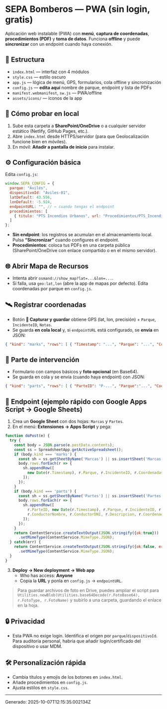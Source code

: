 # SEPA Bomberos — PWA (sin login, gratis)

Aplicación web instalable (PWA) con **menú**, **captura de coordenadas**, **procedimientos (PDF)** y **toma de datos**.
Funciona **offline** y puede **sincronizar** con un endpoint cuando haya conexión.

## 🧩 Estructura
- `index.html` — interfaz con 4 módulos
- `style.css` — estilo oscuro
- `app.js` — lógica de menú, GPS, formularios, cola offline y sincronización
- `config.js` — **edita aquí** nombre de parque, endpoint y lista de PDFs
- `manifest.webmanifest`, `sw.js` — PWA/offline
- `assets/icons/` — iconos de la app

## 🚀 Cómo probar en local
1. Sube esta carpeta a **SharePoint/OneDrive** o a cualquier servidor estático (Netlify, GitHub Pages, etc.).
2. Abre `index.html` desde HTTPS/servidor (para que Geolocalización funcione bien en móviles).
3. En móvil: **Añadir a pantalla de inicio** para instalar.

## ⚙️ Configuración básica
Edita `config.js`:
```js
window.SEPA_CONFIG = {
  parque: "Avilés",
  dispositivoId: "Aviles-01",
  latDefault: 43.556,
  lonDefault: -5.924,
  endpointURL: "", // ← cuando tengas el endpoint
  procedimientos: [
    { titulo: "PTS Incendios Urbanos", url: "Procedimientos/PTS_IncendiosUrbanos.pdf" }
  ]
};
```

- **Sin endpoint**: los registros se acumulan en el almacenamiento local. Pulsa **“Sincronizar”** cuando configures el endpoint.
- **Procedimientos**: coloca tus PDFs en una carpeta pública (SharePoint/OneDrive con enlace compartido o en el mismo servidor).

## 🌐 Abrir Mapa de Recursos
- Intenta abrir `osmand://show_map?lat=...&lon=...`.
- Si falla, usa `geo:lat,lon` (abre la app de mapas por defecto). Edita coordenadas por parque en `config.js`.

## 🛰️ Registrar coordenadas
- Botón **📍 Capturar y guardar** obtiene GPS (lat, lon, precisión) + `Parque`, `IncidenteID`, `Notas`.
- Se guarda **en cola local** y, si `endpointURL` está configurado, se **envía** en JSON:
```json
{ "kind": "marks", "rows": [ { "Timestamp": "...", "Parque": "...", "Coordenadas":"43.5,-5.9", "PrecisionM": 8, ... } ] }
```

## 📝 Parte de intervención
- Formulario con campos básicos y **foto opcional** (en Base64).
- Se guarda en cola y se envía (cuando haya endpoint) con JSON:
```json
{ "kind": "parts", "rows": [ { "ParteID": "P-...", "Parque":"...", "Coordenadas":"...", "FotoBase64":".../=" } ] }
```

## 🔌 Endpoint (ejemplo rápido con Google Apps Script → Google Sheets)
1. Crea un **Google Sheet** con dos hojas: `Marcas` y `Partes`.
2. En el menú: **Extensiones → Apps Script** y pega:

```javascript
function doPost(e) {
  try {
    const body = JSON.parse(e.postData.contents);
    const ss = SpreadsheetApp.getActiveSpreadsheet();
    if (body.kind === 'marks') {
      const sh = ss.getSheetByName('Marcas') || ss.insertSheet('Marcas');
      body.rows.forEach(r => {
        sh.appendRow([
          new Date(r.Timestamp), r.Parque, r.IncidenteID, r.Coordenadas, r.PrecisionM, r.DispositivoID, r.Notas
        ]);
      });
    }
    if (body.kind === 'parts') {
      const sh = ss.getSheetByName('Partes') || ss.insertSheet('Partes');
      body.rows.forEach(r => {
        sh.appendRow([
          r.ParteID, new Date(r.Timestamp), r.Parque, r.IncidenteID, r.VehiculoMatricula,
          r.ConductorNombre, r.ConductorDNI, r.Descripcion, r.Coordenadas, r.FotoName || '', r.FotoType || '', r.FotoBase64 ? ('LEN:' + r.FotoBase64.length) : ''
        ]);
      });
    }
    return ContentService.createTextOutput(JSON.stringify({ok:true}))
      .setMimeType(ContentService.MimeType.JSON);
  } catch(err) {
    return ContentService.createTextOutput(JSON.stringify({ok:false, error: err.toString()}))
      .setMimeType(ContentService.MimeType.JSON);
  }
}
```

3. **Deploy → New deployment → Web app**  
   - Who has access: **Anyone**  
   - Copia la **URL** y ponla en `config.js` → `endpointURL`.

> Para guardar archivos de foto en Drive, puedes ampliar el script para `Utilities.newBlob(Utilities.base64Decode(r.FotoBase64), r.FotoType, r.FotoName)` y subirlo a una carpeta, guardando el enlace en la hoja.

## 🔒 Privacidad
- Esta PWA no exige login. Identifica el origen por `parque`/`dispositivoId`. Para auditoría personal, habría que añadir login/certificado del dispositivo o usar MDM.

## 🛠️ Personalización rápida
- Cambia títulos y emojis de los botones en `index.html`.
- Añade procedimientos en `config.js`.
- Ajusta estilos en `style.css`.

---
Generado: 2025-10-07T12:15:35.002134Z
